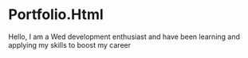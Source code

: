 # Portfolio.Html
Hello, I am a Wed development enthusiast and have been learning and applying my skills to boost my career
